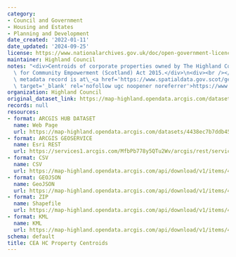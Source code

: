 ```yaml
---
category:
- Council and Government
- Housing and Estates
- Planning and Development
date_created: '2022-01-11'
date_updated: '2024-09-25'
license: https://www.nationalarchives.gov.uk/doc/open-government-licence/version/3/
maintainer: Highland Council
notes: "<div>Centroids of corporate properties owned by The Highland Council. Published\
  \ for Community Empowerment (Scotland) Act 2015.</div>\n<div><br /></div>\n<div>Gemini\
  \ metadata record is at\_<a href='https://www.spatialdata.gov.scot/geonetwork/srv/eng/catalog.search#/metadata/79d7eb3e-1aaa-4974-a37c-e704d0f69d40'\
  \ target='_blank' rel='nofollow ugc noopener noreferrer'>https://www.spatialdata.gov.scot/geonetwork/srv/eng/catalog.search#/metadata/79d7eb3e-1aaa-4974-a37c-e704d0f69d40</a>.</div>"
organization: Highland Council
original_dataset_link: https://map-highland.opendata.arcgis.com/datasets/4438ec7b7ddb4574af4b765d22302c16_0
records: null
resources:
- format: ARCGIS HUB DATASET
  name: Web Page
  url: https://map-highland.opendata.arcgis.com/datasets/4438ec7b7ddb4574af4b765d22302c16_0
- format: ARCGIS GEOSERVICE
  name: Esri REST
  url: https://services1.arcgis.com/MfbPb778y5QTu2Wv/arcgis/rest/services/CEA_HC_Property_Centroids/FeatureServer/0
- format: CSV
  name: CSV
  url: https://map-highland.opendata.arcgis.com/api/download/v1/items/4438ec7b7ddb4574af4b765d22302c16/csv?layers=0
- format: GEOJSON
  name: GeoJSON
  url: https://map-highland.opendata.arcgis.com/api/download/v1/items/4438ec7b7ddb4574af4b765d22302c16/geojson?layers=0
- format: ZIP
  name: Shapefile
  url: https://map-highland.opendata.arcgis.com/api/download/v1/items/4438ec7b7ddb4574af4b765d22302c16/shapefile?layers=0
- format: KML
  name: KML
  url: https://map-highland.opendata.arcgis.com/api/download/v1/items/4438ec7b7ddb4574af4b765d22302c16/kml?layers=0
schema: default
title: CEA HC Property Centroids
---
```

